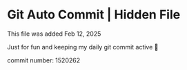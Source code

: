 # Git Auto Commit | Hidden File

This file was added Feb 12, 2025

Just for fun and keeping my daily git commit active 🤪

commit number: 1520262
